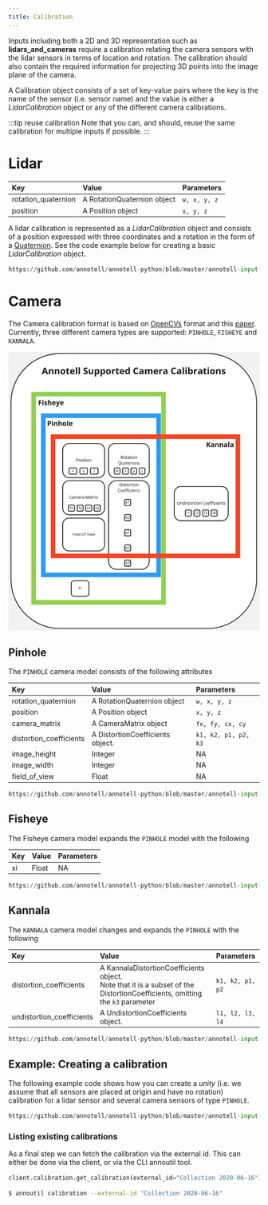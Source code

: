 ```yaml
---
title: Calibration
---
```

Inputs including both a 2D and 3D representation such as **lidars_and_cameras** require a calibration relating the camera sensors with the
lidar sensors in terms of location and rotation. The calibration should also contain the required information for projecting 3D points into
the image plane of the camera.

A Calibration object consists of a set of key-value pairs where the key is the name of the sensor (i.e. sensor name) and the value is either
a _LidarCalibration_ object or any of the different camera calibrations.

:::tip reuse calibration
Note that you can, and should, reuse the same calibration for multiple inputs if possible.
:::

# Lidar

| Key                       | Value                             | Parameters             |
| :------------------------ | :---------------------------------|:-----------------------|
| rotation_quaternion       | A RotationQuaternion object       | `w, x, y, z`           |
| position                  | A Position object                 | `x, y, z`              |
A lidar calibration is represented as a _LidarCalibration_ object and consists of a position expressed with three coordinates and a rotation
in the form of a [Quaternion](https://en.wikipedia.org/wiki/Quaternions_and_spatial_rotation). See the code example below for creating a
basic _LidarCalibration_ object.


```python reference
https://github.com/annotell/annotell-python/blob/master/annotell-input-api/examples/calibration/create_lidar_calibration.py
```

# Camera
The Camera calibration format is based on [OpenCVs](https://docs.opencv.org/3.4/d4/d94/tutorial_camera_calibration.html) format and
this [paper](http://www.robots.ox.ac.uk/~cmei/articles/single_viewpoint_calib_mei_07.pdf). Currently, three different camera types are
supported: `PINHOLE`, `FISHEYE` and `KANNALA`.

![Camera Calibrations commonality](camera-calibration.png)

## Pinhole

The `PINHOLE` camera model consists of the following attributes

| Key                       | Value                             | Parameters             |
| :------------------------ | :---------------------------------|:-----------------------|
| rotation_quaternion       | A RotationQuaternion object       | `w, x, y, z`           |
| position                  | A Position object                 | `x, y, z`              |
| camera_matrix             | A CameraMatrix object             | `fx, fy, cx, cy`       |
| distortion_coefficients   | A DistortionCoefficients object.  | `k1, k2, p1, p2, k3`   |
| image_height              | Integer                           | NA                     |
| image_width               | Integer                           | NA                     |
| field_of_view             | Float                             | NA                     |

```python reference
https://github.com/annotell/annotell-python/blob/master/annotell-input-api/examples/calibration/create_pinhole_calibration.py
```

## Fisheye
The Fisheye camera model expands the `PINHOLE` model with the following

| Key                       | Value                             | Parameters             |
| :------------------------ | :---------------------------------|:-----------------------|
| xi                        | Float                             | NA                     |

```python reference
https://github.com/annotell/annotell-python/blob/master/annotell-input-api/examples/calibration/create_fisheye_calibration.py
```


## Kannala
The `KANNALA` camera model changes and expands the `PINHOLE` with the following

| Key                       | Value                             | Parameters             |
| :------------------------ | :---------------------------------|:-----------------------|
| distortion_coefficients   |A KannalaDistortionCoefficients object. <br/> Note that it is a subset of the DistortionCoefficients, omitting the `k3` parameter  | `k1, k2, p1, p2`   |
| undistortion_coefficients |A UndistortionCoefficients object. | `l1, l2, l3, l4`   |

```python reference
https://github.com/annotell/annotell-python/blob/master/annotell-input-api/examples/calibration/create_kannala_calibration.py
```

## Example: Creating a calibration

The following example code shows how you can create a *unity* (i.e. we assume that all sensors are placed at origin and have no rotation)
calibration for a lidar sensor and several camera sensors of type `PINHOLE`.

```python reference
https://github.com/annotell/annotell-python/blob/master/annotell-input-api/examples/calibration/calibration.py
```



### Listing existing calibrations

As a final step we can fetch the calibration via the external id. This can either be done via the client, or via the CLI annoutil tool.

```python
client.calibration.get_calibration(external_id="Collection 2020-06-16")
```

```bash
$ annoutil calibration --external-id "Collection 2020-06-16"
```
